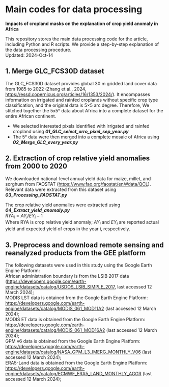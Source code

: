 # Main codes for data processing
**Impacts of cropland masks on the explanation of crop yield anomaly in Africa**

This repository stores the main data processing code for the article, including Python and R scripts. We provide a step-by-step explanation of the data processing procedure.   
Updated: 2024-Oct-14

## 1. Merge GLC_FCS30D dataset
The GLC_FCS30D dataset provides global 30 m gridded land cover data from 1985 to 2022 (Zhang et al., 2024, https://essd.copernicus.org/articles/16/1353/2024/). 
It encompasses information on irrigated and rainfed croplands without specific crop type classification, and the original data is 5×5 arc degree.
Therefore, We stitched together the 5x5° data about Africa into a complete dataset for the entire African continent.

- We selected interested pixels identified with irrigated and rainfed cropland using **_01_GLC_select_orro_pixel_sep_year.py_**
- The 5° data were then merged into a complete mosaic of Africa using **_02_Merge_GLC_every_year.py_**

## 2. Extraction of crop relative yield anomalies from 2000 to 2020   
We downloaded national-level annual yield data for maize, millet, and sorghum from FAOSTAT (https://www.fao.org/faostat/en/#data/QCL).     
Relevant data were extracted from this dataset using **_03_Processing_FAOSTAT.py_**

The crop relative yield anomalies were extracted using **_04_Extract_yield_anomaly.py_**    
$RYA_i = AY_i/EY_i - 1$     
Where RYA is crop relative yield anomaly; $AY_i$ and $EY_i$ are reported actual yield and expected yield of crops in the year i, respectively.

## 3. Preprocess and download remote sensing and reanalyzed products from the GEE platform
The following datasets were used in this study using the Google Earth Engine Platform:    
African administration boundary is from the LSIB 2017 data (https://developers.google.com/earth-engine/datasets/catalog/USDOS_LSIB_SIMPLE_2017, last accessed 12 March 2024);   
MODIS LST data is obtained from the Google Earth Engine Platform: https://developers.google.com/earth-engine/datasets/catalog/MODIS_061_MOD11A2 (last accessed 12 March 2024);   
MODIS ET data is obtained from the Google Earth Engine Platform: https://developers.google.com/earth-engine/datasets/catalog/MODIS_061_MOD16A2 (last accessed 12 March 2024);   
GPM v6 data is obtained from the Google Earth Engine Platform: https://developers.google.com/earth-engine/datasets/catalog/NASA_GPM_L3_IMERG_MONTHLY_V06 (last accessed 12 March 2024);   
ERA5-Land data is obtained from the Google Earth Engine Platform: https://developers.google.com/earth-engine/datasets/catalog/ECMWF_ERA5_LAND_MONTHLY_AGGR  (last accessed 12 March 2024);   



